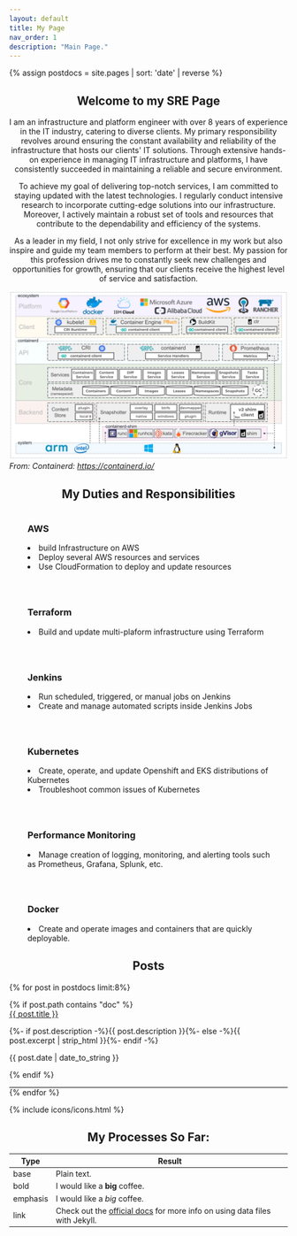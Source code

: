 ```yaml
---
layout: default
title: My Page
nav_order: 1
description: "Main Page."
---
```

 {% assign postdocs = site.pages | sort: 'date' | reverse %}

<style>
.container {
   border-bottom  : 1px solid black;
   padding-bottom : 1em;
}

.socialIconBack {
 color: $social-icons-background-color;
}

.socialIconTop {
 color: $social-icons-foreground-color;
}

.features {
 grid-area: c;
 display: flex;
 flex: 0 1 auto;
 align-content: flex-start;
 justify-content: flex-start;
 flex-grow: 1;
 flex-wrap: wrap;
 margin-top: 10px;
}

.feature {
 display: flex;
 padding-top: 20px;
 padding-left: 15px;
 padding-right: 15px;
 width: calc(100%/3);
}

.feature:nth-child(-n+3) {
    padding-top: 0px;
}

.feature:nth-child(3n) {
 padding-right: 0px;
}

.feature:nth-child(3n+1) {
 padding-left: 0px;
}

.featureText {
 margin-left: 18px;
}

@media only screen and (max-width: 992px) {

 .features {
  flex-grow: 1;
  flex-direction: row;
  flex-wrap: wrap;
  margin-top: 11px;
 }

 .feature {
  display: flex;
  padding-top: 41px;
  padding-left: 15px;
  padding-right: 15px;
  width: 100%;
 }

 .feature:nth-child(-n+3) {
  padding-top: 41px;
 }

 .feature:nth-child(1) {
  padding-top: 0px;
 }

 .feature:nth-child(3n) {
  padding-right: 15px;
 }

 .feature:nth-child(3n+1) {
  padding-left: 15px;
 }

}


</style>

<h2 style="text-align:center"> Welcome to my SRE Page </h2>
<div class="introduction">
<p style="text-align:center">I am an infrastructure and platform engineer with over 8 years of experience in the IT industry, catering to diverse clients. My primary responsibility revolves around ensuring the constant availability and reliability of the infrastructure that hosts our clients' IT solutions. Through extensive hands-on experience in managing IT infrastructure and platforms, I have consistently succeeded in maintaining a reliable and secure environment.</p>

<p style="text-align:center">To achieve my goal of delivering top-notch services, I am committed to staying updated with the latest technologies. I regularly conduct intensive research to incorporate cutting-edge solutions into our infrastructure. Moreover, I actively maintain a robust set of tools and resources that contribute to the dependability and efficiency of the systems.</p>

<p style="text-align:center">As a leader in my field, I not only strive for excellence in my work but also inspire and guide my team members to perform at their best. My passion for this profession drives me to constantly seek new challenges and opportunities for growth, ensuring that our clients receive the highest level of service and satisfaction.</p>
</div>

![](assets/images/architecture.png)
*From: Containerd: https://containerd.io/*

<h2 style="text-align:center"> My Duties and Responsibilities </h2>

<div class="features">
    <div class="feature">
        <div class="featureText">
            <h3>AWS</h3>
            <li>build Infrastructure on AWS</li>
      <li>Deploy several AWS resources and services</li>
      <li>Use CloudFormation to deploy and update resources</li>
        </div>
    </div>
    <div class="feature">
        <div class="featureText">
            <h3>Terraform</h3>
            <li>Build and update multi-plaform infrastructure using Terraform</li>
        </div>
    </div>
    <div class="feature">
        <div class="featureText">
            <h3>Jenkins</h3>
            <li>Run scheduled, triggered, or manual jobs on Jenkins</li>
   <li>Create and manage automated scripts inside Jenkins Jobs</li>
        </div>
    </div>
    <div class="feature">
        <div class="featureText">
            <h3>Kubernetes</h3>
            <li>Create, operate, and update Openshift and EKS distributions of Kubernetes</li>
   <li>Troubleshoot common issues of Kubernetes</li>
        </div>
    </div>
    <div class="feature">
        <div class="featureText">
            <h3>Performance Monitoring</h3>
            <li>Manage creation of logging, monitoring, and alerting tools such as Prometheus, Grafana, Splunk, etc.</li>
        </div>
    </div>
    <div class="feature">
        <div class="featureText">
            <h3>Docker</h3>
            <li>Create and operate images and containers that are quickly deployable.</li>
        </div>
    </div>
</div>

<h2 style="text-align:center"> Posts </h2>

{% for post in postdocs limit:8%}
 <div>
    {% if post.path contains "doc" %}
 <div class="container">
    <a class="post-link" href="/my-tech{{ post.url }}">{{ post.title }}</a>
   <p>
    {%- if post.description -%}{{ post.description }}{%- else -%}{{
    post.excerpt | strip_html }}{%- endif -%}
   </p>
   <p>{{ post.date | date_to_string }}</p>
    {% endif %}
 </div>
 </div>
{% endfor %}

{% include icons/icons.html %}

<h2 style="text-align:center"> My Processes So Far: </h2>

| Type     | Result                         |
| ---      | ---                            |
| base     | Plain text.                    |
| bold     | I would like a **big** coffee. |
| emphasis | I would like a *big* coffee.   |
| link     | Check out the [official docs](https://jekyllrb.com/docs/datafiles/) for more info on using data files with Jekyll. |
